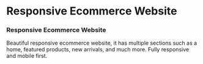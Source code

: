 # Responsive Ecommerce Website

### Responsive Ecommerce Website

Beautiful responsive ecommerce website, it has multiple sections such as a home, featured products, new arrivals, and much more. Fully responsive and mobile first.

